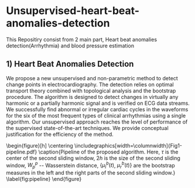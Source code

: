 # Unsupervised-heart-beat-anomalies-detection

This Repositiry consist from 2 main part, Heart beat anomalies detection(Arrhythmia) and blood pressure estimation

## 1) Heart Beat Anomalies Detection

We propose    a    new    unsupervised    and    non-parametric  method  to  detect  change  points  in electrocardiography.  The detection relies on  optimal  transport  theory  combined  with  topological analysis and the bootstrap procedure.  The algorithm is designed to detect changes in virtually any harmonic or a partially harmonic signal and is verified on ECG data streams.  We successfully find abnormal or irregular cardiac cycles in the waveforms for the six of the most frequent types of clinical arrhythmias using a single algorithm. Our unsupervised approach reaches the level of performance of the supervised state-of-the-art techniques.  We provide conceptual justification for  the efficiency of the method.


\begin{figure}[h]
     \centering
     \includegraphics[width=\columnwidth]{Fig1-pipeline.pdf} 
     \caption{Pipeline of the proposed algorithm. Here, $\tau$ is the center of the second sliding window, $2h$ is the size of the second sliding window, $W_p^p$ -- Wasserstein distance, $\big\{\mu_l^b(t)$, $\mu_r^b(t)\big\}$ are the bootstrap measures in the left and the right parts of the second sliding window.}
     \label{fig:pipeline}
     \end{figure}
